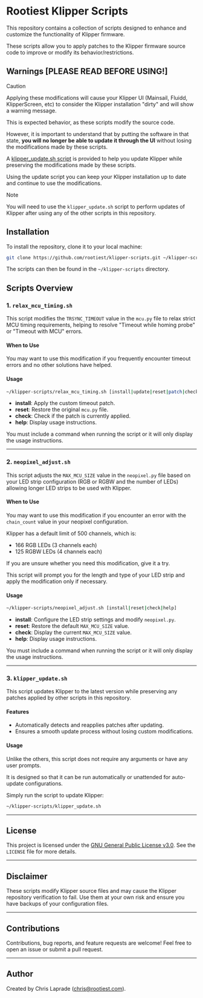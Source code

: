 # Rootiest Klipper Scripts

This repository contains a collection of scripts designed to enhance
and customize the functionality of Klipper firmware.

These scripts allow you to apply patches to the Klipper firmware source code
to improve or modify its behavior/restrictions.

## Warnings \[PLEASE READ BEFORE USING!\]

> [!CAUTION]
> Applying these modifications will cause your Klipper UI
> (Mainsail, Fluidd, KlipperScreen, etc) to consider
> the Klipper installation "dirty" and will show a warning message.

This is expected behavior, as these scripts modify the source code.

However, it is important to understand that by putting the software in that state,
**you will no longer be able to update it through the UI** without losing the modifications
made by these scripts.

A [klipper_update.sh script](#3-klipper_updatesh) is provided to help you update
Klipper while preserving the modifications made by these scripts.

Using the update script you can keep your Klipper installation up to date
and continue to use the modifications.

> [!NOTE]
> You will need to use the `klipper_update.sh` script
> to perform updates of Klipper after using
> any of the other scripts in this repository.

## Installation

To install the repository, clone it to your local machine:

```bash
git clone https://github.com/rootiest/klipper-scripts.git ~/klipper-scripts
```

The scripts can then be found in the `~/klipper-scripts` directory.

## Scripts Overview

### 1. `relax_mcu_timing.sh`

This script modifies the `TRSYNC_TIMEOUT` value in the `mcu.py` file
to relax strict MCU timing requirements,
helping to resolve "Timeout while homing probe" or "Timeout with MCU" errors.

#### When to Use

You may want to use this modification if you frequently encounter timeout errors
and no other solutions have helped.

#### Usage

```bash
~/klipper-scripts/relax_mcu_timing.sh [install|update|reset|patch|check|help]
```

- **install**: Apply the custom timeout patch.
- **reset**: Restore the original `mcu.py` file.
- **check**: Check if the patch is currently applied.
- **help**: Display usage instructions.

You must include a command when running the script
or it will only display the usage instructions.

---

### 2. `neopixel_adjust.sh`

This script adjusts the `MAX_MCU_SIZE` value in the `neopixel.py` file
based on your LED strip configuration (RGB or RGBW and the number of LEDs)
allowing longer LED strips to be used with Klipper.

#### When to Use

You may want to use this modification if you encounter an error with
the `chain_count` value in your neopixel configuration.

Klipper has a default limit of 500 channels, which is:

- 166 RGB LEDs (3 channels each)
- 125 RGBW LEDs (4 channels each)

If you are unsure whether you need this modification, give it a try.

This script will prompt you for the length and type of your LED strip
and apply the modification only if necessary.

#### Usage

```bash
~/klipper-scripts/neopixel_adjust.sh [install|reset|check|help]
```

- **install**: Configure the LED strip settings and modify `neopixel.py`.
- **reset**: Restore the default `MAX_MCU_SIZE` value.
- **check**: Display the current `MAX_MCU_SIZE` value.
- **help**: Display usage instructions.

You must include a command when running the script
or it will only display the usage instructions.

---

### 3. `klipper_update.sh`

This script updates Klipper to the latest version while preserving
any patches applied by other scripts in this repository.

#### Features

- Automatically detects and reapplies patches after updating.
- Ensures a smooth update process without losing custom modifications.

#### Usage

Unlike the others, this script does not require any arguments or have any user prompts.

It is designed so that it can be run automatically
or unattended for auto-update configurations.

Simply run the script to update Klipper:

```bash
~/klipper-scripts/klipper_update.sh
```

---

## License

This project is licensed under the [GNU General Public License v3.0](LICENSE).
See the `LICENSE` file for more details.

---

## Disclaimer

These scripts modify Klipper source files and may cause the Klipper
repository verification to fail. Use them at your own risk
and ensure you have backups of your configuration files.

---

## Contributions

Contributions, bug reports, and feature requests are welcome!
Feel free to open an issue or submit a pull request.

---

## Author

Created by Chris Laprade (<chris@rootiest.com>).
